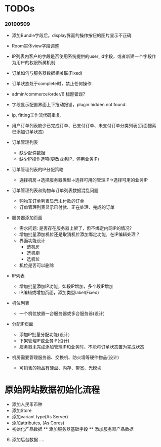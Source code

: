 # TODOs

### 20190509
* 添加Bundle字段后，display界面的操作按钮的图片显示不正确
* Room实体view字段调整
* IP列表内客户的字段是否使用系统提供的user_id字段，或者新建一个字段作为用户的权限所属机制
* 订单如何与服务器数据相关联(Fixed)
* 订单状态处于complete时，禁止任何操作.  
* admin/commerce/order/6 标题错误?
* 字段显示配置界面上下拖动报错，plugin hidden not found.
* ip, fitting工作流代码重复.

* 用户订单列表缺少已完成订单、已支付订单、未支付订单分类列表(页面搜索已添加订单状态)
* 订单管理列表
  * 缺少配件数据
  * 缺少IP操作选项(更改业务IP，停用业务IP)
* 订单管理列表的IP分配策略
  * 选择机房->选择服务器类型->选择可用的管理IP->选择可用的业务IP  
* 订单管理列表和购物车订单列表数据混乱问题
  * 购物车订单列表显示未付款的订单
  * 订单管理列表显示已付款、正在处理、完成的订单  
* 服务器添加页面
  * 需求问题: 是否存在服务器上架了，但不绑定内网IP的情况?
  * 增加批量添加机位还是取消机位添加绑定功能，在IP编辑处理？
  * 界面功能设计
    * 选机房
    * 选机柜
    * 选机位
  * 机位是否可以删除
* IP列表
  * 增加批量添加IP功能，如段IP增加，多个段IP增加
  * IP编辑或增加页面，添加类型label(Fixed)
* 机位列表
  * 一个机位放置一台服务器或多台服务器(设计)
* 分配IP页面
  * 添加IP批量分配功能(设计)  
  * 下架管理IP或业务IP(设计)
  * 服务器未完成添加管理IP和业务时，不能将订单状态置为完成状态
  
* 机房需要管理服务器、交换机、防火墙等硬件物品(设计)
  * 可销售的物品有硬盘、内存、带宽、光模块

# 原始网站数据初始化流程
* 添加人民币币种
* 添加Store
* 添加variant type(As Server)
* 添加attributes, (As Cores)
* 初始化产品数据
  ** 添加服务器基础字段
  ** 添加服务器产品数据
6. 添加后台数据
....
